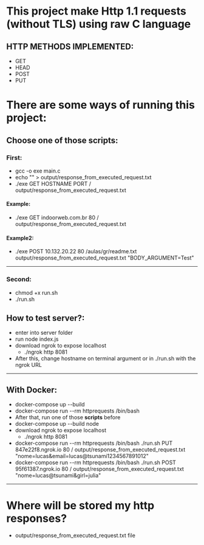 # This project make Http 1.1 requests (without TLS) using raw C language

## HTTP METHODS IMPLEMENTED:

- GET
- HEAD
- POST
- PUT

# There are some ways of running this project:

## Choose one of those scripts:

### First:

- gcc -o exe main.c
- echo "" > output/response_from_executed_request.txt
- ./exe GET HOSTNAME PORT / output/response_from_executed_request.txt

#### Example:

- ./exe GET indoorweb.com.br 80 / output/response_from_executed_request.txt

#### Example2:

- ./exe POST 10.132.20.22 80 /aulas/gr/readme.txt output/response_from_executed_request.txt "BODY_ARGUMENT=Test"

---

### Second:

- chmod +x run.sh
- ./run.sh

## How to test server?:

- enter into server folder
- run node index.js
- download ngrok to expose localhost
  - ./ngrok http 8081
- After this, change hostname on terminal argument or in ./run.sh with the ngrok URL

---

## With Docker:

- docker-compose up --build
- docker-compose run --rm httprequests /bin/bash
- After that, run one of those **scripts** before
- docker-compose up --build node
- download ngrok to expose localhost
  - ./ngrok http 8081
- docker-compose run --rm httprequests /bin/bash ./run.sh PUT 847e22f8.ngrok.io 80 / output/response_from_executed_request.txt "nome=lucas&email=lucas@tsunami1234567891012"
- docker-compose run --rm httprequests /bin/bash ./run.sh POST 95f61387.ngrok.io 80 / output/response_from_executed_request.txt "nome=lucas@tsunami&girl=julia"

---

# Where will be stored my http responses?
- output/response_from_executed_request.txt file
